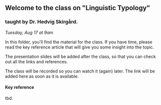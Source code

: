 ## Welcome to the class on "Linguistic Typology"
### taught by Dr. Hedvig Skirgård.

_Tuesday, Aug 17 at 9am_

In this folder, you'll find the material for the class. If you have time, please read the key reference article that will give you some insight into the topic.

The presentation slides will be added after the class, so that you can check out all the links and references.

The class will be recorded so you can watch it (again) later. The link will be added here as soon as it is available.

#### Key reference

tbd.
